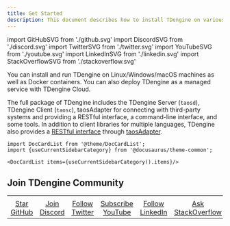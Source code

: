 ```yaml
---
title: Get Started
description: This document describes how to install TDengine on various platforms.
---
```


import GitHubSVG from './github.svg'
import DiscordSVG from './discord.svg'
import TwitterSVG from './twitter.svg'
import YouTubeSVG from './youtube.svg'
import LinkedInSVG from './linkedin.svg'
import StackOverflowSVG from './stackoverflow.svg'

You can install and run TDengine on Linux/Windows/macOS machines as well as Docker containers. You can also deploy TDengine as a managed service with TDengine Cloud.

The full package of TDengine includes the TDengine Server (`taosd`), TDengine Client (`taosc`), taosAdapter for connecting with third-party systems and providing a RESTful interface, a command-line interface, and some tools. In addition to client libraries for multiple languages, TDengine also provides a [RESTful interface](../reference/connectors/rest-api) through [taosAdapter](../reference/components/taosadapter).

```mdx-code-block
import DocCardList from '@theme/DocCardList';
import {useCurrentSidebarCategory} from '@docusaurus/theme-common';

<DocCardList items={useCurrentSidebarCategory().items}/>
```

## Join TDengine Community

<table width="100%">
<tr align="center" style={{border:0}}>
<td width="16%" style={{border:0}}><a href="https://github.com/taosdata/TDengine" target="_blank"><GitHubSVG /></a></td>
<td width="16%" style={{border:0}}><a href="https://discord.com/invite/VZdSuUg4pS" target="_blank"><DiscordSVG /></a></td>
<td width="16%" style={{border:0}}><a href="https://twitter.com/TDengineDB" target="_blank"><TwitterSVG /></a></td>
<td width="16%" style={{border:0}}><a href="https://www.youtube.com/@tdengine" target="_blank"><YouTubeSVG /></a></td>
<td width="16%" style={{border:0}}><a href="https://www.linkedin.com/company/tdengine" target="_blank"><LinkedInSVG /></a></td>
<td width="16%" style={{border:0}}><a href="https://stackoverflow.com/questions/tagged/tdengine" target="_blank"><StackOverflowSVG /></a></td>
</tr>
<tr align="center" style={{border:0,backgroundColor:'transparent'}}>
<td width="16%" style={{border:0,padding:0}}><a href="https://github.com/taosdata/TDengine" target="_blank">Star GitHub</a></td>
<td width="16%" style={{border:0,padding:0}}><a href="https://discord.com/invite/VZdSuUg4pS" target="_blank">Join Discord</a></td>
<td width="16%" style={{border:0,padding:0}}><a href="https://twitter.com/TDengineDB" target="_blank">Follow Twitter</a></td>
<td width="16%" style={{border:0,padding:0}}><a href="https://www.youtube.com/@tdengine" target="_blank">Subscribe YouTube</a></td>
<td width="16%" style={{border:0,padding:0}}><a href="https://www.linkedin.com/company/tdengine" target="_blank">Follow LinkedIn</a></td>
<td width="16%" style={{border:0,padding:0}}><a href="https://stackoverflow.com/questions/tagged/tdengine" target="_blank">Ask StackOverflow</a></td>
</tr>
</table>
